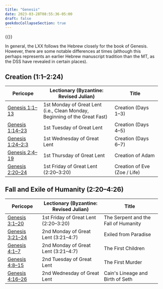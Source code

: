 ```yaml
---
title: "Genesis"
date: 2023-03-28T08:55:36-05:00
draft: false
geekdocCollapseSection: true
---
```


{{<toc>}}

In general, the LXX follows the Hebrew closely for the book of Genesis. However, there are some notable differences at times (although this perhaps represents an earlier Hebrew manuscript tradition than the MT, as the DSS have revealed in certain places).

## Creation (1:1–2:24)

| Pericope  | Lectionary (Byzantine: Revised Julian)  | Title |
| --------- | --------------------------------------- | ----- |
| [Genesis 1:1–13](/ot/pentateuch/genesis/1/1/#days-13-1113) | 1st Monday of Great Lent (i.e., Clean Monday,<br />Beginning of the Great Fast) | Creation (Days 1–3) |
| [Genesis 1:14–23](/ot/pentateuch/genesis/1/1/#days-45-11423) | 1st Tuesday of Great Lent | Creation (Days 4–5) |
| [Genesis 1:24–2:3](/ot/pentateuch/genesis/1/1/#days-67-12423) | 1st Wednesday of Great Lent | Creation (Days 6–7) |
| [Genesis 2:4–19](/ot/pentateuch/genesis/1/1/#creation-of-adam-2419) | 1st Thursday of Great Lent | Creation of Adam |
| [Genesis 2:20–24](/ot/pentateuch/genesis/2/20/#creation-of-eve-zoe--life-22024) | 1st Friday of Great Lent (2:20–3:20) | Creation of Eve (Zoe / Life) |

## Fall and Exile of Humanity (2:20–4:26)

| Pericope  | Lectionary (Byzantine: Revised Julian)  | Title |
| --------- | --------------------------------------- | ----- |
| [Genesis 3:1–20](/ot/pentateuch/genesis/2/20/#the-serpent-and-the-fall-of-humanity-3120) | 1st Friday of Great Lent (2:20–3:20) | The Serpent and the Fall of Humanity |
| [Genesis 3:21–24](/ot/pentateuch/genesis/3/21/#exiled-from-paradise-321324) | 2nd Monday of Great Lent (3:21–4:7) | Exiled from Paradise |
| [Genesis 4:1–7](/ot/pentateuch/genesis/3/21/#the-first-children-417) | 2nd Monday of Great Lent (3:21–4:7) | The First Children |
| [Genesis 4:8–15](/ot/pentateuch/genesis/4/8/#the-first-murder-4815) | 2nd Tuesday of Great Lent | The First Murder |
| [Genesis 4:16–26](/ot/pentateuch/genesis/4/8/#cains-lineage-and-birth-of-seth-41626) | 2nd Wednesday of Great Lent | Cain's Lineage and Birth of Seth |
